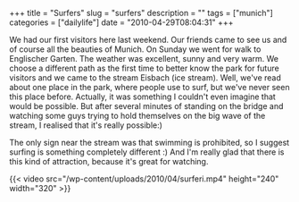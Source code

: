 +++
title = "Surfers"
slug = "surfers"
description = ""
tags = ["munich"]
categories = ["dailylife"]
date = "2010-04-29T08:04:31"
+++

We had our first visitors here last weekend. Our friends came to see us and of course all the
beauties of Munich. On Sunday we went for walk to Englischer Garten. The weather was excellent,
sunny and very warm. We choose a different path as the first time to better know the park for
future visitors and we came to the stream Eisbach (ice stream). Well, we've read about one place in the park, where people use to surf, but we've never seen this
place before. Actually, it was something I couldn't even imagine that would be possible. But after
several minutes of standing on the bridge and watching some guys trying to hold themselves on the
big wave of the stream, I realised that it's really possible:)

The only sign near the stream was that swimming is prohibited, so I suggest surfing is something
completely different :) And I'm really glad that there is this kind of attraction, because it's
great for watching.


{{< video src="/wp-content/uploads/2010/04/surferi.mp4" height="240" width="320" >}}

